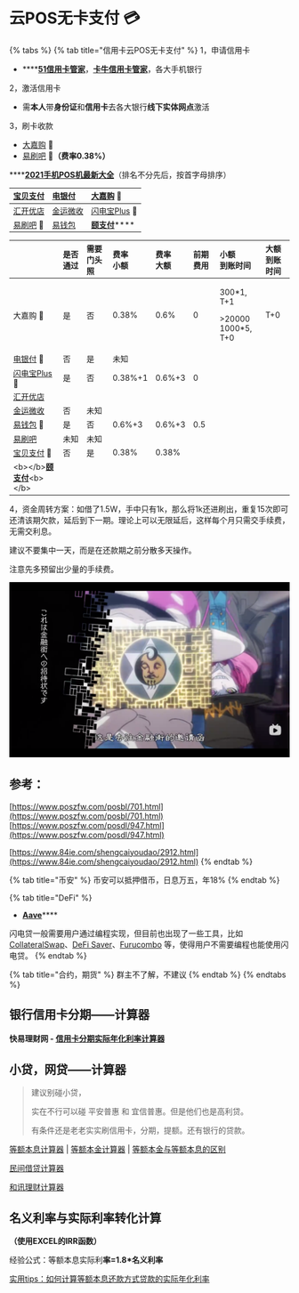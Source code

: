 # 云POS无卡支付 💳

{% tabs %}
{% tab title="信用卡云POS无卡支付" %}
1，申请信用卡

* \*\*\*\*[**51信用卡管家**](https://www.u51.com/)，[**卡牛信用卡管家**](https://www.kaniu.com/)，各大手机银行

2，激活信用卡

* 需**本人**带**身份证**和**信用卡**去各大银行**线下实体网点**激活

3，刷卡收款

* [大嘉购](https://djg.jiajiepay.com/share/share.html?agenTinvitCode=y1NbcYZI+7vskR2zsCBw199cqbOT+1AhnSHq99HRbd+niPBp9nYyUk/AfNZnC1e65bdVS/5hib5jEaafrAcuYmEk2+tPIT3AQpq0IMcfuBpospgPpLdiBDFf84iY1XTlirbugCd0BNT8J3l4j1YcXTUGWJ3WWJu3aLNSEnArXXw=&displayCode=*******5521#/) 🚩
* [易刷吧](https://yishuaba.com/yishuaba-share/#/?invitationCode=836602&regType=0) 🚩**（费率0.38%）**

\*\*\*\*[**2021手机POS机最新大全**](https://www.poszfw.com/posdl/947.html)（排名不分先后，按首字母排序）

| [宝贝支付](https://bbpurse.com/flypayfx/popularize/registpage?pcode=00B52S85507)  | [电银付](https://cloud.chinaebi.cn/yfapi/regist/#/download-apk?type=1) | [大嘉购](https://djg.jiajiepay.com/share/share.html?agenTinvitCode=y1NbcYZI+7vskR2zsCBw199cqbOT+1AhnSHq99HRbd+niPBp9nYyUk/AfNZnC1e65bdVS/5hib5jEaafrAcuYmEk2+tPIT3AQpq0IMcfuBpospgPpLdiBDFf84iY1XTlirbugCd0BNT8J3l4j1YcXTUGWJ3WWJu3aLNSEnArXXw=&displayCode=*******5521#/) 🚩 |
| :--- | :--- | :--- |
| [汇开优店](https://m.dsyundian.com/mobile/html/share/index.html?phone=otf8g7gwzIYURQD7137JPw==&flag=1&barndId=1) | [金运微收](https://jkreg.jytpay.com/index?inviteUser=10375124&termCode=96&termSource=1) | [闪电宝Plus](https://star.cloudpnr.com/sdb_plus/sdbpl-mobile/html/homePicCtr/regH5?phone=DfrR1UGTeALbsDuMu0accQ==&flag=1&barndId=1) 🚩 |
| [易刷吧](https://yishuaba.com/yishuaba-share/#/?invitationCode=836602&regType=0) 🚩 | [易钱包](https://yqb.net.cn/) | [**颐支付**](http://oss.flmyzf.com/yzf/html/downloadapp/index.html#/)\*\*\*\* |

<table>
  <thead>
    <tr>
      <th style="text-align:left"></th>
      <th style="text-align:left">&#x662F;&#x5426;&#x901A;&#x8FC7;</th>
      <th style="text-align:left">&#x9700;&#x8981;&#x95E8;&#x5934;&#x7167;</th>
      <th style="text-align:left"><b>&#x8D39;&#x7387;<br />&#x5C0F;&#x989D;</b>
      </th>
      <th style="text-align:left">&#x8D39;&#x7387;
        <br />&#x5927;&#x989D;</th>
      <th style="text-align:left">&#x524D;&#x671F;&#x8D39;&#x7528;</th>
      <th style="text-align:left">&#x5C0F;&#x989D;
        <br />&#x5230;&#x8D26;&#x65F6;&#x95F4;</th>
      <th style="text-align:left">&#x5927;&#x989D;
        <br />&#x5230;&#x8D26;&#x65F6;&#x95F4;</th>
    </tr>
  </thead>
  <tbody>
    <tr>
      <td style="text-align:left">&#x5927;&#x5609;&#x8D2D; &#x1F6A9;</td>
      <td style="text-align:left">&#x662F;</td>
      <td style="text-align:left">&#x5426;</td>
      <td style="text-align:left">0.38%</td>
      <td style="text-align:left">0.6%</td>
      <td style="text-align:left">0</td>
      <td style="text-align:left">
        <p>300*1, T+1</p>
        <p></p>
        <p>&gt;20000
          <br />1000*5, T+0</p>
      </td>
      <td style="text-align:left">T+0</td>
    </tr>
    <tr>
      <td style="text-align:left"><a href="https://cloud.chinaebi.cn/yfapi/regist/#/download-apk?type=1">&#x7535;&#x94F6;&#x4ED8;</a> &#x1F6A9;</td>
      <td
      style="text-align:left">&#x5426;</td>
        <td style="text-align:left">&#x662F;</td>
        <td style="text-align:left">&#x672A;&#x77E5;</td>
        <td style="text-align:left"></td>
        <td style="text-align:left"></td>
        <td style="text-align:left"></td>
        <td style="text-align:left"></td>
    </tr>
    <tr>
      <td style="text-align:left"><a href="https://star.cloudpnr.com/sdb_plus/sdbpl-mobile/html/homePicCtr/regH5?phone=DfrR1UGTeALbsDuMu0accQ==&amp;flag=1&amp;barndId=1">&#x95EA;&#x7535;&#x5B9D;Plus</a> &#x1F6A9;</td>
      <td
      style="text-align:left">&#x662F;</td>
        <td style="text-align:left">&#x5426;</td>
        <td style="text-align:left">0.38%+1</td>
        <td style="text-align:left">0.6%+3</td>
        <td style="text-align:left">0</td>
        <td style="text-align:left"></td>
        <td style="text-align:left"></td>
    </tr>
    <tr>
      <td style="text-align:left"><a href="https://m.dsyundian.com/mobile/html/share/index.html?phone=otf8g7gwzIYURQD7137JPw==&amp;flag=1&amp;barndId=1">&#x6C47;&#x5F00;&#x4F18;&#x5E97;</a>
      </td>
      <td style="text-align:left"></td>
      <td style="text-align:left"></td>
      <td style="text-align:left"></td>
      <td style="text-align:left"></td>
      <td style="text-align:left"></td>
      <td style="text-align:left"></td>
      <td style="text-align:left"></td>
    </tr>
    <tr>
      <td style="text-align:left"><a href="https://jkreg.jytpay.com/index?inviteUser=10375124&amp;termCode=96&amp;termSource=1">&#x91D1;&#x8FD0;&#x5FAE;&#x6536;</a>
      </td>
      <td style="text-align:left">&#x5426;</td>
      <td style="text-align:left">&#x672A;&#x77E5;</td>
      <td style="text-align:left"></td>
      <td style="text-align:left"></td>
      <td style="text-align:left"></td>
      <td style="text-align:left"></td>
      <td style="text-align:left"></td>
    </tr>
    <tr>
      <td style="text-align:left"><a href="https://yqb.net.cn/">&#x6613;&#x94B1;&#x5305;</a> &#x1F6A9;</td>
      <td
      style="text-align:left">&#x662F;</td>
        <td style="text-align:left">&#x5426;</td>
        <td style="text-align:left">0.6%+3</td>
        <td style="text-align:left">0.6%+3</td>
        <td style="text-align:left">0.5</td>
        <td style="text-align:left"></td>
        <td style="text-align:left"></td>
    </tr>
    <tr>
      <td style="text-align:left"><a href="https://yishuaba.com/yishuaba-share/#/?invitationCode=836602&amp;regType=0">&#x6613;&#x5237;&#x5427;</a>
      </td>
      <td style="text-align:left">&#x672A;&#x77E5;</td>
      <td style="text-align:left">&#x672A;&#x77E5;</td>
      <td style="text-align:left"></td>
      <td style="text-align:left"></td>
      <td style="text-align:left"></td>
      <td style="text-align:left"></td>
      <td style="text-align:left"></td>
    </tr>
    <tr>
      <td style="text-align:left"><a href="https://bbpurse.com/flypayfx/popularize/registpage?pcode=00B52S85507">&#x5B9D;&#x8D1D;&#x652F;&#x4ED8;</a> &#x1F6A9;</td>
      <td
      style="text-align:left">&#x5426;</td>
        <td style="text-align:left">&#x662F;</td>
        <td style="text-align:left">0.38%</td>
        <td style="text-align:left">0.38%</td>
        <td style="text-align:left"></td>
        <td style="text-align:left"></td>
        <td style="text-align:left"></td>
    </tr>
    <tr>
      <td style="text-align:left">&lt;b&gt;&lt;/b&gt;<a href="http://oss.flmyzf.com/yzf/html/downloadapp/index.html#/"><b>&#x9890;&#x652F;&#x4ED8;</b></a>&lt;b&gt;&lt;/b&gt;</td>
      <td
      style="text-align:left"></td>
        <td style="text-align:left"></td>
        <td style="text-align:left"></td>
        <td style="text-align:left"></td>
        <td style="text-align:left"></td>
        <td style="text-align:left"></td>
        <td style="text-align:left"></td>
    </tr>
  </tbody>
</table>

4，资金周转方案：如借了1.5W，手中只有1k，那么将1k还进刷出，重复15次即可还清该期欠款，延后到下一期。理论上可以无限延后，这样每个月只需交手续费，无需交利息。

建议不要集中一天，而是在还款期之前分散多天操作。

注意先多预留出少量的手续费。

![](../../.gitbook/assets/ping-mu-kuai-zhao-20201222-xia-wu-7.19.25.png)

## 参考：

[https://www.poszfw.com/posbl/701.html](https://www.poszfw.com/posbl/701.html)  
[https://www.poszfw.com/posdl/947.html](https://www.poszfw.com/posdl/947.html)

[https://www.84ie.com/shengcaiyoudao/2912.html](https://www.84ie.com/shengcaiyoudao/2912.html)
{% endtab %}

{% tab title="币安" %}
币安可以抵押借币，日息万五，年18%
{% endtab %}

{% tab title="DeFi" %}
* [**Aave**](https://app.aave.com/)\*\*\*\*

闪电贷一般需要用户通过编程实现，但目前也出现了一些工具，比如 [CollateralSwap](https://collateralswap.com/)、[DeFi Saver](https://app.defisaver.com/)、[Furucombo](https://furucombo.app/) 等，使得用户不需要编程也能使用闪电贷。
{% endtab %}

{% tab title="合约，期货" %}
群主不了解，不建议
{% endtab %}
{% endtabs %}

## 银行信用卡分期——计算器

#### 快易理财网 - [信用卡分期实际年化利率计算器](https://www.kylc.com/bank/fees/ccinstallmentrate.html)

## 小贷，网贷——计算器

> 建议别碰小贷，
>
> 实在不行可以碰 平安普惠 和 宜信普惠。但是他们也是高利贷。
>
> 有条件还是老老实实刷信用卡，分期，提额。还有银行的贷款。

[等额本息计算器](http://www.baiozhuntuixing.com/benxi.aspx) \| [等额本金计算器](http://www.baiozhuntuixing.com/benjin.aspx) \| [等额本金与等额本息的区别](http://www.baiozhuntuixing.com/diff.aspx)

[民间借贷计算器](http://www.baiozhuntuixing.com/people.aspx)

[和讯理财计算器](https://money.hexun.com/toolcase_loans/index.html)

## **名义利率与实际利率**转化**计算**

**（使用EXCEL的IRR函数）**

经验公式：等额本息实际利**率=1.8\*名义利率**

[实用tips：如何计算等额本息还款方式贷款的实际年化利率 ](https://www.sohu.com/a/245052510_154368)

